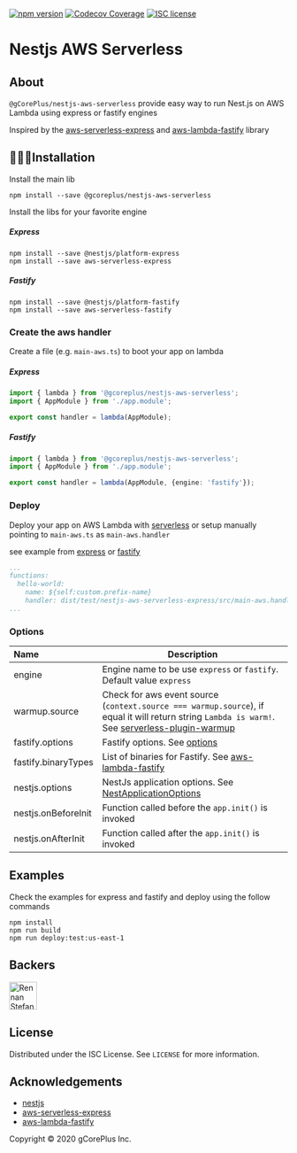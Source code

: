 [![npm version](http://img.shields.io/npm/v/@gcoreplus/nestjs-aws-serverless.svg?style=flat)](https://npmjs.org/package/@gCorePlus/nestjs-aws-serverless "View this project on npm")
[![Codecov Coverage](https://codecov.io/gh/gCorePlus/nestjs-aws-serverless/branch/master/graph/badge.svg)](https://codecov.io/gh/gCorePlus/nestjs-aws-serverless)
[![ISC license](http://img.shields.io/badge/license-ISC-brightgreen.svg)](http://opensource.org/licenses/ISC)

# Nestjs AWS Serverless

## About

`@gCorePlus/nestjs-aws-serverless` provide easy way to run Nest.js on AWS Lambda using express or fastify engines

Inspired by the [aws-serverless-express](https://github.com/awslabs/aws-serverless-express) and [aws-lambda-fastify](https://github.com/fastify/aws-lambda-fastify) library  

## 👨🏻‍💻Installation

Install the main lib
    
```shell script
npm install --save @gcoreplus/nestjs-aws-serverless
```

Install the libs for your favorite engine

##### Express

```shell script
npm install --save @nestjs/platform-express
npm install --save aws-serverless-express
```

##### Fastify

```shell script
npm install --save @nestjs/platform-fastify
npm install --save aws-serverless-fastify
``` 

### Create the aws handler

Create a file (e.g. `main-aws.ts`) to boot your app on lambda

##### Express

```typescript
import { lambda } from '@gcoreplus/nestjs-aws-serverless';
import { AppModule } from './app.module';

export const handler = lambda(AppModule);
```

##### Fastify

```typescript
import { lambda } from '@gcoreplus/nestjs-aws-serverless';
import { AppModule } from './app.module';

export const handler = lambda(AppModule, {engine: 'fastify'});
```

### Deploy

Deploy your app on AWS Lambda with [serverless](https://github.com/serverless/serverless) or setup manually pointing to `main-aws.ts` as `main-aws.handler`

see example from [express](https://github.com/gCorePlus/nestjs-aws-serverless/blob/master/examples/nestjs-aws-serverless-express/serverless.yml) or [fastify](https://github.com/gCorePlus/nestjs-aws-serverless/blob/master/examples/nestjs-aws-serverless-fastify/serverless.yml)
```yaml
...
functions:
  hello-world:
    name: ${self:custom.prefix-name}
    handler: dist/test/nestjs-aws-serverless-express/src/main-aws.handler
...
```

### Options


| Name                 | Description |
| :------------------- | ----------- |
| engine               | Engine name to be use `express` or `fastify`. Default value `express` |
| warmup.source        | Check for aws event source (`context.source === warmup.source`), if equal it will return string `Lambda is warm!`. See [serverless-plugin-warmup](https://github.com/FidelLimited/serverless-plugin-warmup) |
| fastify.options      | Fastify options. See [options](https://github.com/fastify/fastify/blob/master/docs/Server.md) |
| fastify.binaryTypes  | List of binaries for Fastify. See [aws-lambda-fastify](https://github.com/fastify/aws-lambda-fastify) |
| nestjs.options      | NestJs application options. See [NestApplicationOptions](https://github.com/nestjs/nest/blob/master/packages/common/interfaces/nest-application-options.interface.ts) |
| nestjs.onBeforeInit  | Function called before the `app.init()` is invoked |
| nestjs.onAfterInit  | Function called after the `app.init()` is invoked |

## Examples

Check the examples for express and fastify and deploy using the follow commands

```shell script
npm install
npm run build
npm run deploy:test:us-east-1
```

## Backers

<a href="https://github.com/rennanboni">
<img src="https://avatars0.githubusercontent.com/u/9962013?v=4" class="avatar" alt="Rennan Stefan Boni" width="50" />
</a>

## License

Distributed under the ISC License. See `LICENSE` for more information.

## Acknowledgements

- [nestjs](https://nestjs.com)
- [aws-serverless-express](https://github.com/awslabs/aws-serverless-express)
- [aws-lambda-fastify](https://github.com/fastify/aws-lambda-fastify)

Copyright &copy; 2020 gCorePlus Inc.
